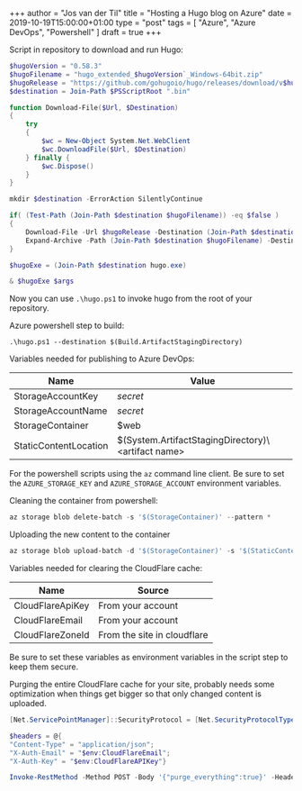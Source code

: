 +++
author = "Jos van der Til"
title = "Hosting a Hugo blog on Azure"
date  = 2019-10-19T15:00:00+01:00
type = "post"
tags = [ "Azure", "Azure DevOps", "Powershell" ]
draft = true
+++

Script in repository to download and run Hugo:
```powershell
$hugoVersion = "0.58.3"
$hugoFilename = "hugo_extended_$hugoVersion`_Windows-64bit.zip"
$hugoRelease = "https://github.com/gohugoio/hugo/releases/download/v$hugoVersion/$hugoFilename"
$destination = Join-Path $PSScriptRoot ".bin"

function Download-File($Url, $Destination)
{
    try
    {
        $wc = New-Object System.Net.WebClient
        $wc.DownloadFile($Url, $Destination)
    } finally {
        $wc.Dispose()
    }
}

mkdir $destination -ErrorAction SilentlyContinue

if( (Test-Path (Join-Path $destination $hugoFilename)) -eq $false )
{
    Download-File -Url $hugoRelease -Destination (Join-Path $destination $hugoFilename)
    Expand-Archive -Path (Join-Path $destination $hugoFilename) -Destination $destination -Force
}

$hugoExe = (Join-Path $destination hugo.exe)

& $hugoExe $args
```

Now you can use `.\hugo.ps1` to invoke hugo from the root of your repository.

Azure powershell step to build:
```
.\hugo.ps1 --destination $(Build.ArtifactStagingDirectory)
```

Variables needed for publishing to Azure DevOps:

| Name | Value |
|------|-------|
| StorageAccountKey | *secret*  |
| StorageAccountName | *secret* |
| StorageContainer | $web |
| StaticContentLocation | $(System.ArtifactStagingDirectory)\\\<artifact name\> |

For the powershell scripts using the `az` command line client.
Be sure to set the `AZURE_STORAGE_KEY` and `AZURE_STORAGE_ACCOUNT` environment variables.

Cleaning the container from powershell:
```powershell
az storage blob delete-batch -s '$(StorageContainer)' --pattern *
```

Uploading the new content to the container
```powershell
az storage blob upload-batch -d '$(StorageContainer)' -s '$(StaticContentLocation)' --pattern *
```

Variables needed for clearing the CloudFlare cache:

| Name | Source |
| ---  | ---   |
| CloudFlareApiKey | From your account |
| CloudFlareEmail | From your account |
| CloudFlareZoneId | From the site in cloudflare | 

Be sure to set these variables as environment variables in the script step to keep them secure.

Purging the entire CloudFlare cache for your site, probably needs some optimization when things get bigger so that only changed content is uploaded.
```powershell
[Net.ServicePointManager]::SecurityProtocol = [Net.SecurityProtocolType]::Tls12

$headers = @{
"Content-Type" = "application/json"; 
"X-Auth-Email" = "$env:CloudFlareEmail";
"X-Auth-Key" = "$env:CloudFlareAPIKey"}

Invoke-RestMethod -Method POST -Body '{"purge_everything":true}' -Headers $headers "https://api.cloudflare.com/client/v4/zones/$env:CloudFlareZoneId/purge_cache"
```